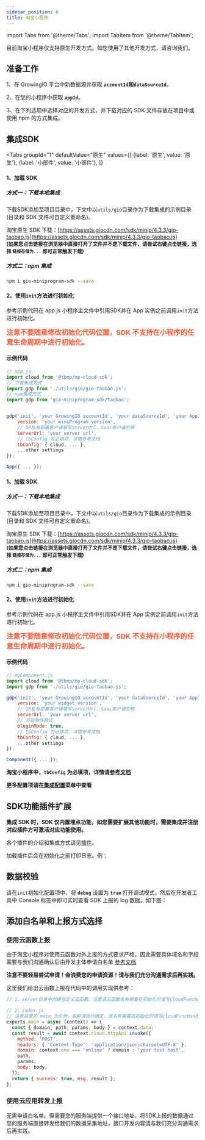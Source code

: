 ```yaml
---
sidebar_position: 6
title: 淘宝小程序
---
```


import Tabs from '@theme/Tabs';
import TabItem from '@theme/TabItem';

目前淘宝小程序仅支持原生开发方式。如您使用了其他开发方式，请咨询我们。

## 准备工作

1、在 GrowingIO 平台中新数据源并获取 **`accountId`和`dataSourceId`**。

2、在您的小程序中获取 **`appId`**。

3、在下列选项中选择对应的开发方式，并下载对应的 SDK 文件存放在项目中或使用 npm 的方式集成。

## 集成SDK

<Tabs
groupId="1"
defaultValue="原生"
values={[
{label: '原生', value: '原生'},
{label: '小部件', value: '小部件'},
]}
>
<TabItem value="原生">

#### 1、加载 SDK

##### 方式一：下载本地集成

下载SDK添加至项目目录中，下文中以`utils/gio`目录作为下载集成的示例目录(目录和 SDK 文件可自定义重命名)。

淘宝原生 SDK 下载：[https://assets.giocdn.com/sdk/minip/4.3.3/gio-taobao.js](https://assets.giocdn.com/sdk/minip/4.3.3/gio-taobao.js)<br/>
**<font size="2">(如果您点击链接在浏览器中直接打开了文件并不是下载文件，请尝试右键点击链接，选择 `链接存储为...` 即可正常触发下载)</font>**

##### 方式二：npm 集成

```bash
npm i gio-miniprogram-sdk --save
```

#### 2、使用`init`方法进行初始化

参考示例代码在 app.js 小程序主文件中引用SDK并在 App 实例之前调用`init`方法进行初始化。

**<font size="4" color="#FC5F3A">注意不要随意修改初始化代码位置，SDK 不支持在小程序的任意生命周期中进行初始化。</font>**

#### 示例代码

```js
// app.js
import cloud from '@tbmp/mp-cloud-sdk';
// 下载集成方式
import gdp from './utils/gio/gio-taobao.js';
// npm集成方式
import gdp from 'gio-miniprogram-sdk/taobao';


gdp('init', 'your GrowingIO accountId', 'your dataSourceId', 'your AppId', {
    version: 'your miniProgram version',
    // OP私有部署客户请填写serverUrl，Saas客户请忽略
    serverUrl: 'your server url',
    // tbConfig 为必填项，详情参考文档
    tbConfig: { cloud, ... },
    ...other settings
});

App({ ... });
```

</TabItem>
<TabItem value="小部件">

#### 1、加载 SDK

##### 方式一：下载本地集成

下载SDK添加至项目目录中，下文中以`utils/gio`目录作为下载集成的示例目录(目录和 SDK 文件可自定义重命名)。

淘宝原生 SDK 下载：[https://assets.giocdn.com/sdk/minip/4.3.3/gio-taobao.js](https://assets.giocdn.com/sdk/minip/4.3.3/gio-taobao.js)<br/>
**<font size="2">(如果您点击链接在浏览器中直接打开了文件并不是下载文件，请尝试右键点击链接，选择 `链接存储为...` 即可正常触发下载)</font>**

##### 方式二：npm 集成

```bash
npm i gio-miniprogram-sdk --save
```

#### 2、使用`init`方法进行初始化

参考示例代码在 app.js 小程序主文件中引用SDK并在 App 实例之前调用`init`方法进行初始化。

**<font size="4" color="#FC5F3A">注意不要随意修改初始化代码位置，SDK 不支持在小程序的任意生命周期中进行初始化。</font>**

#### 示例代码

```js
// myComponent.js
import cloud from '@tbmp/mp-cloud-sdk';
import gdp from './utils/gio/gio-taobao.js';

gdp('init', 'your GrowingIO accountId', 'your dataSourceId', 'your AppId', {
    version: 'your widget version',
    // OP私有部署客户请填写serverUrl，Saas客户请忽略
    serverUrl: 'your server url',
    // 开启插件模式
    pluginMode: true,
    // tbConfig 为必填项，详情参考文档
    tbConfig: { cloud, ... },
    ...other settings
});

Component({ ... });
```

</TabItem>
</Tabs>

**淘宝小程序中，`tbConfig` 为必填项，详情请[参考文档](/docs/miniprogram/initSettings#tbconfig)**

**更多配置项请在[集成配置](/docs/miniprogram/initSettings)菜单中查看**

## SDK功能插件扩展

**集成 SDK 时，SDK 仅内置埋点功能，如您需要扩展其他功能时，需要集成并注册对应插件方可激活对应功能使用。**

各个插件的介绍和集成方式请见[插件](/docs/miniprogram/plugins)。

加载插件后会在初始化之前打印日志。例：

<ImageLoader path="img/miniprogram/plugin_debug" />

## 数据校验

请在`init`初始化配置项中，将 **`debug`** 设置为 **`true`** 打开调试模式，然后在开发者工具中 Console 标签中即可实时查看 SDK 上报的 log 数据。如下图：

<ImageLoader path="img/miniprogram/taobao_debug" />

## 添加白名单和上报方式选择

### 使用云函数上报

由于淘宝小程序对使用云函数对外上报的方式要求严格，因此需要具体域名和字段需要与我们沟通确认后由开发主体申请白名单 [参考文档](https://miniapp.open.taobao.com/docV3.htm?docId=118444&docType=1)

**注意不要轻易尝试申请！会浪费您的申请资源！请与我们充分沟通需求后再实践。**

这里我们给出云函数上报在代码中的调用实现供参考：

```js
// 1、server目录中创建自定义云函数。注意该云函数名称需要在初始化时填写cloudFuncName。

// 2、index.js
// 注意这里的 main 为示例，名称请自行确定，该名称需要在初始化时填写cloudFuncHandler。
exports.main = async (context) => {
  const { domain, path, params, body } = context.data;
  const result = await context.cloud.httpApi.invoke({
    method: 'POST',
    headers: { 'Content-Type': 'application/json;charset=UTF-8' },
    domain: context.env === 'online' ? domain : 'your test host',
    path,
    params,
    body: body,
  });
  return { success: true, msg: result };
};
```

### 使用云应用转发上报

无需申请白名单。但需要您的服务端提供一个接口地址，将SDK上报的数据通过您的服务端直接转发给我们的数据采集地址，接口开发内容请与我们充分沟通需求后再实践。
